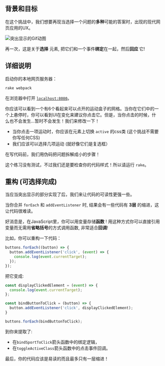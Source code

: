 ## 背景和目标

在这个挑战中，我们想要再现当选择一个问题的**多种**可能的答案时，出现的现代网页应用的UX。

![突出显示的Gif动图](https://web-dev-challenge-lewagon-image.oss-cn-shanghai.aliyuncs.com/highlights.gif)

再一次，这是关于**选择** 元素, 把它们和一个事件**绑定**在一起，然后**回应** 它!

## 详细说明

启动你的本地网页服务器：

```bash
rake webpack
```

在浏览器中打开 [`localhost:8080`](http://localhost:8080)。

你应该可以看到一个有6个看起来可以点开的运动盒子的网格。当你在它们中的一个上悬停时，你可以看到UI在变化来建议你点击它。但是，当你点击的时候，什么也不会发生...暂时不会发生！我们来修改一下！

- 当你点击一项运动时，你应该在元素上切换 `active` 的css类 (这个挑战不需要你写任何CSS)
- 我们应该可以选择几项运动 (就好像它们是复选框）

在写代码前，我们用伪码把问题拆解成小的步骤！

这个练习没有测试，不过我们还是要检查你的代码样式！所以请运行 `rake`。

## 重构 (可选择完成)

当应当突出显示的部分实现了后，我们来让代码的可读性更强一些。

当你合并 `forEach` 和 `addEventListener` 时, 结果会有一些代码有 **3层** 的缩进，这让代码很难读。

好消息是，在JavaScript里，你可以用变量存储**函数** ! 用这种方式你可以直接引用变量而无需用**省略括号**的方式调用函数, 非常适合**回调**!

比如，你可以重构一下代码：

```js
buttons.forEach((button) => {
  button.addEventListener('click', (event) => {
    console.log(event.currentTarget);
  });
});
```

把它变成:

```js
const displayClickedElement = (event) => {
  console.log(event.currentTarget);
};

const bindButtonToClick = (button) => {
  button.addEventListener('click', displayClickedElement);
}

buttons.forEach(bindButtonToClick);
```

到你来提取了:

- 在`bindSportToClick`箭头函数中的绑定逻辑，
- 在`toggleActiveClass`箭头函数中的点击事件回调。

最后，你的代码应该是易读的而且最多只有一层缩进！
